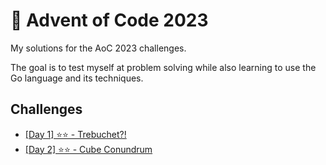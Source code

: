 # 🎄 Advent of Code 2023

My solutions for the AoC 2023 challenges.

The goal is to test myself at problem solving while also learning to use the Go language and its techniques.

## Challenges

- [[Day 1] ⭐⭐ - Trebuchet?!](https://github.com/GianK128/AdventOfCode-2023/pull/1)
- [[Day 2] ⭐⭐ - Cube Conundrum](https://github.com/GianK128/AdventOfCode-2023/pull/2)